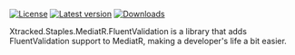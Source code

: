 ﻿[![License](https://img.shields.io/badge/License-Apache_2.0-blue.svg)](https://github.com/xtracked/staples-dotnet/blob/main/LICENSE) 
[![Latest version](https://img.shields.io/nuget/v/Xtracked.Staples.MediatR.FluentValidation)](https://www.nuget.org/packages/Xtracked.Staples.MediatR.FluentValidation)
[![Downloads](https://img.shields.io/nuget/dt/Xtracked.Staples.MediatR.FluentValidation)](https://www.nuget.org/packages/Xtracked.Staples.MediatR.FluentValidation)

Xtracked.Staples.MediatR.FluentValidation is a library that adds FluentValidation support to MediatR, making a 
developer's life a bit easier.